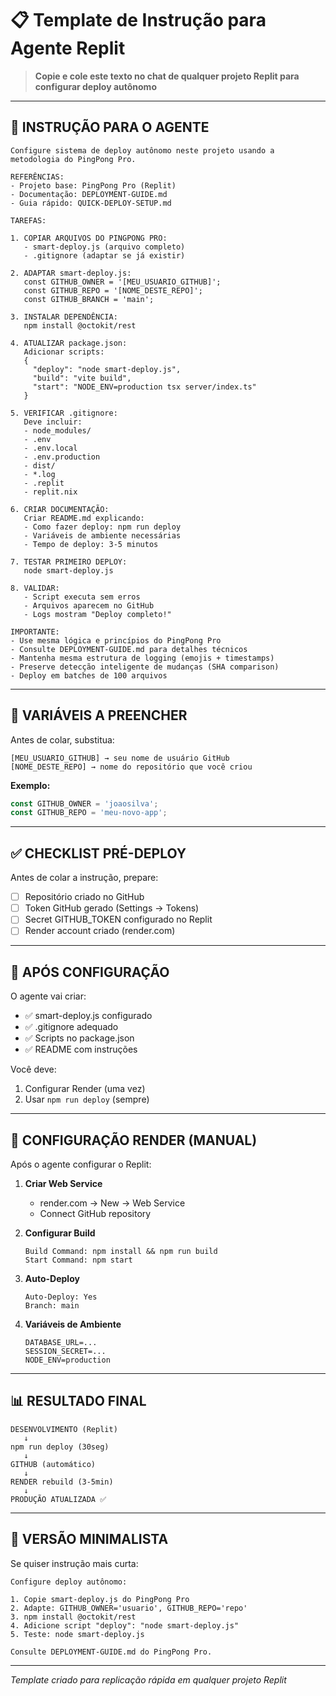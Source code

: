 # 📋 Template de Instrução para Agente Replit

> **Copie e cole este texto no chat de qualquer projeto Replit para configurar deploy autônomo**

---

## 🤖 INSTRUÇÃO PARA O AGENTE

```
Configure sistema de deploy autônomo neste projeto usando a metodologia do PingPong Pro.

REFERÊNCIAS:
- Projeto base: PingPong Pro (Replit)
- Documentação: DEPLOYMENT-GUIDE.md
- Guia rápido: QUICK-DEPLOY-SETUP.md

TAREFAS:

1. COPIAR ARQUIVOS DO PINGPONG PRO:
   - smart-deploy.js (arquivo completo)
   - .gitignore (adaptar se já existir)
   
2. ADAPTAR smart-deploy.js:
   const GITHUB_OWNER = '[MEU_USUARIO_GITHUB]';
   const GITHUB_REPO = '[NOME_DESTE_REPO]';
   const GITHUB_BRANCH = 'main';

3. INSTALAR DEPENDÊNCIA:
   npm install @octokit/rest

4. ATUALIZAR package.json:
   Adicionar scripts:
   {
     "deploy": "node smart-deploy.js",
     "build": "vite build",
     "start": "NODE_ENV=production tsx server/index.ts"
   }

5. VERIFICAR .gitignore:
   Deve incluir:
   - node_modules/
   - .env
   - .env.local
   - .env.production
   - dist/
   - *.log
   - .replit
   - replit.nix

6. CRIAR DOCUMENTAÇÃO:
   Criar README.md explicando:
   - Como fazer deploy: npm run deploy
   - Variáveis de ambiente necessárias
   - Tempo de deploy: 3-5 minutos

7. TESTAR PRIMEIRO DEPLOY:
   node smart-deploy.js
   
8. VALIDAR:
   - Script executa sem erros
   - Arquivos aparecem no GitHub
   - Logs mostram "Deploy completo!"

IMPORTANTE:
- Use mesma lógica e princípios do PingPong Pro
- Consulte DEPLOYMENT-GUIDE.md para detalhes técnicos
- Mantenha mesma estrutura de logging (emojis + timestamps)
- Preserve detecção inteligente de mudanças (SHA comparison)
- Deploy em batches de 100 arquivos
```

---

## 📝 VARIÁVEIS A PREENCHER

Antes de colar, substitua:

```
[MEU_USUARIO_GITHUB] → seu nome de usuário GitHub
[NOME_DESTE_REPO] → nome do repositório que você criou
```

**Exemplo:**
```javascript
const GITHUB_OWNER = 'joaosilva';
const GITHUB_REPO = 'meu-novo-app';
```

---

## ✅ CHECKLIST PRÉ-DEPLOY

Antes de colar a instrução, prepare:

- [ ] Repositório criado no GitHub
- [ ] Token GitHub gerado (Settings → Tokens)
- [ ] Secret GITHUB_TOKEN configurado no Replit
- [ ] Render account criado (render.com)

---

## 🚀 APÓS CONFIGURAÇÃO

O agente vai criar:
- ✅ smart-deploy.js configurado
- ✅ .gitignore adequado
- ✅ Scripts no package.json
- ✅ README com instruções

Você deve:
1. Configurar Render (uma vez)
2. Usar `npm run deploy` (sempre)

---

## 🔧 CONFIGURAÇÃO RENDER (MANUAL)

Após o agente configurar o Replit:

1. **Criar Web Service**
   - render.com → New → Web Service
   - Connect GitHub repository
   
2. **Configurar Build**
   ```
   Build Command: npm install && npm run build
   Start Command: npm start
   ```

3. **Auto-Deploy**
   ```
   Auto-Deploy: Yes
   Branch: main
   ```

4. **Variáveis de Ambiente**
   ```
   DATABASE_URL=...
   SESSION_SECRET=...
   NODE_ENV=production
   ```

---

## 📊 RESULTADO FINAL

```
DESENVOLVIMENTO (Replit)
   ↓
npm run deploy (30seg)
   ↓
GITHUB (automático)
   ↓
RENDER rebuild (3-5min)
   ↓
PRODUÇÃO ATUALIZADA ✅
```

---

## 🎯 VERSÃO MINIMALISTA

Se quiser instrução mais curta:

```
Configure deploy autônomo:

1. Copie smart-deploy.js do PingPong Pro
2. Adapte: GITHUB_OWNER='usuario', GITHUB_REPO='repo'
3. npm install @octokit/rest
4. Adicione script "deploy": "node smart-deploy.js"
5. Teste: node smart-deploy.js

Consulte DEPLOYMENT-GUIDE.md do PingPong Pro.
```

---

*Template criado para replicação rápida em qualquer projeto Replit*
